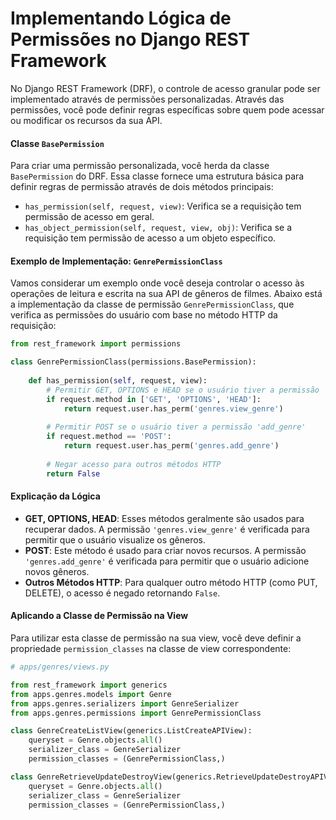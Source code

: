 # Implementando Lógica de Permissões no Django REST Framework

No Django REST Framework (DRF), o controle de acesso granular pode ser implementado através de permissões personalizadas. Através das permissões, você pode definir regras específicas sobre quem pode acessar ou modificar os recursos da sua API.

#### Classe `BasePermission`

Para criar uma permissão personalizada, você herda da classe `BasePermission` do DRF. Essa classe fornece uma estrutura básica para definir regras de permissão através de dois métodos principais:

- `has_permission(self, request, view)`: Verifica se a requisição tem permissão de acesso em geral.
- `has_object_permission(self, request, view, obj)`: Verifica se a requisição tem permissão de acesso a um objeto específico.

#### Exemplo de Implementação: `GenrePermissionClass`

Vamos considerar um exemplo onde você deseja controlar o acesso às operações de leitura e escrita na sua API de gêneros de filmes. Abaixo está a implementação da classe de permissão `GenrePermissionClass`, que verifica as permissões do usuário com base no método HTTP da requisição:

```python
from rest_framework import permissions

class GenrePermissionClass(permissions.BasePermission):
    
    def has_permission(self, request, view):
        # Permitir GET, OPTIONS e HEAD se o usuário tiver a permissão 'view_genre'
        if request.method in ['GET', 'OPTIONS', 'HEAD']:
            return request.user.has_perm('genres.view_genre')
        
        # Permitir POST se o usuário tiver a permissão 'add_genre'
        if request.method == 'POST':
            return request.user.has_perm('genres.add_genre')
        
        # Negar acesso para outros métodos HTTP
        return False
```

#### Explicação da Lógica

- **GET, OPTIONS, HEAD**: Esses métodos geralmente são usados para recuperar dados. A permissão `'genres.view_genre'` é verificada para permitir que o usuário visualize os gêneros.
- **POST**: Este método é usado para criar novos recursos. A permissão `'genres.add_genre'` é verificada para permitir que o usuário adicione novos gêneros.
- **Outros Métodos HTTP**: Para qualquer outro método HTTP (como PUT, DELETE), o acesso é negado retornando `False`.

#### Aplicando a Classe de Permissão na View

Para utilizar esta classe de permissão na sua view, você deve definir a propriedade `permission_classes` na classe de view correspondente:

```python
# apps/genres/views.py

from rest_framework import generics
from apps.genres.models import Genre
from apps.genres.serializers import GenreSerializer
from apps.genres.permissions import GenrePermissionClass

class GenreCreateListView(generics.ListCreateAPIView):
    queryset = Genre.objects.all()
    serializer_class = GenreSerializer
    permission_classes = (GenrePermissionClass,)

class GenreRetrieveUpdateDestroyView(generics.RetrieveUpdateDestroyAPIView):
    queryset = Genre.objects.all()
    serializer_class = GenreSerializer
    permission_classes = (GenrePermissionClass,)
```
